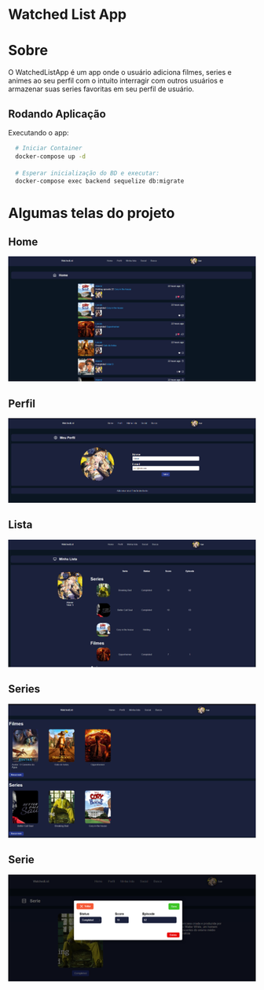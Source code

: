 # Watched List App

# Sobre

O WatchedListApp é um app onde o usuário adiciona filmes, series e animes ao seu perfil com o intuito interragir com outros usuários e armazenar suas series favoritas em seu perfil de usuário.

## Rodando Aplicação

Executando o app:
```bash
  # Iniciar Container
  docker-compose up -d

  # Esperar inicialização do BD e executar:
  docker-compose exec backend sequelize db:migrate
```

# Algumas telas do projeto

## Home
![imagem1](./screenshots/imagem1.png)

## Perfil
![imagem2](./screenshots/imagem2.png)

## Lista
![imagem3](./screenshots/imagem3.png)

## Series
![imagem4](./screenshots/imagem4.png)

## Serie
![imagem5](./screenshots/imagem5.png)

